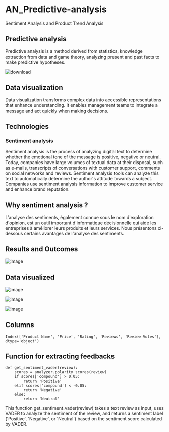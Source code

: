 # AN_Predictive-analysis
 Sentiment Analysis and Product Trend Analysis

## Predictive analysis 
Predictive analysis is a method derived from statistics, knowledge extraction from data and game theory, analyzing present and past facts to make predictive hypotheses.

![download](https://github.com/ChaiouraMohammed/AN_Predictive-analysis/assets/91562298/16b546eb-7f9a-4ee0-af1a-231774b1c751)


## Data visualization 
Data visualization transforms complex data into accessible representations that enhance understanding. It enables management teams to integrate a message and act quickly when making decisions.

## Technologies 
### Sentiment analysis
Sentiment analysis is the process of analyzing digital text to determine whether the emotional tone of the message is positive, negative or neutral. Today, companies have large volumes of textual data at their disposal, such as e-mails, transcripts of conversations with customer support, comments on social networks and reviews. Sentiment analysis tools can analyze this text to automatically determine the author's attitude towards a subject. Companies use sentiment analysis information to improve customer service and enhance brand reputation. 
## Why sentiment analysis ?
L'analyse des sentiments, également connue sous le nom d'exploration d'opinion, est un outil important d'informatique décisionnelle qui aide les entreprises à améliorer leurs produits et leurs services. Nous présentons ci-dessous certains avantages de l'analyse des sentiments.

## Results and Outcomes 
![image](https://github.com/ChaiouraMohammed/AN_Predictive-analysis/assets/91562298/f4315ea9-60ba-4cb8-b94e-5425b99e86ba)

## Data visualized 
![image](https://github.com/ChaiouraMohammed/AN_Predictive-analysis/assets/91562298/e6e71af0-9112-41c2-b720-3d9a3ee47d92)

![image](https://github.com/ChaiouraMohammed/AN_Predictive-analysis/assets/91562298/be985550-9bba-4972-8801-4b8c32c5f023)

![image](https://github.com/ChaiouraMohammed/AN_Predictive-analysis/assets/91562298/c6ce8ca9-8bca-43e2-9e90-012a21eebdc8)

## Columns 
```
Index(['Product Name', 'Price', 'Rating', 'Reviews', 'Review Votes'], dtype='object')
```
## Function for extracting feedbacks 
```
def get_sentiment_vader(review):
    scores = analyzer.polarity_scores(review)
    if scores['compound'] > 0.05:
        return 'Positive'
    elif scores['compound'] < -0.05:
        return 'Negative'
    else:
        return 'Neutral'
```
This function get_sentiment_vader(review) takes a text review as input, uses VADER to analyze the sentiment of the review, and returns a sentiment label ('Positive', 'Negative', or 'Neutral') based on the sentiment score calculated by VADER.





